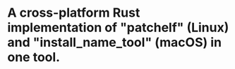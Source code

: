 # A cross-platform Rust implementation of  "patchelf" (Linux) and "install_name_tool" (macOS) in one tool.

